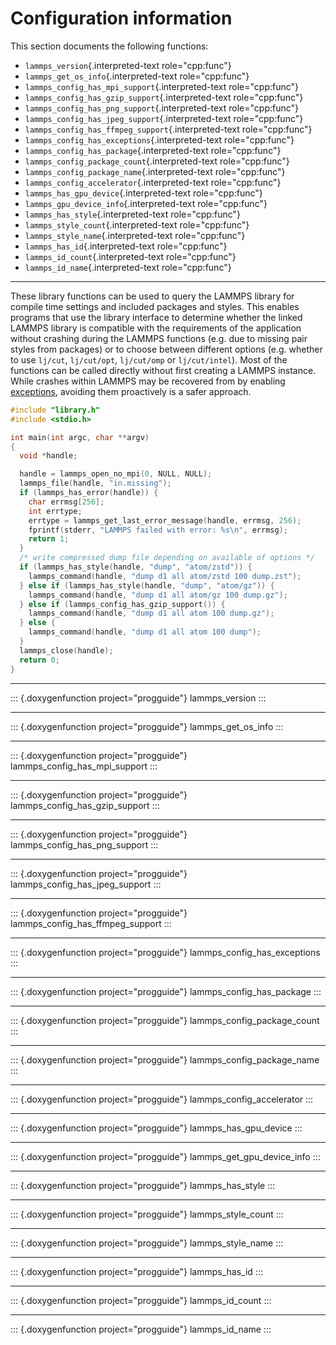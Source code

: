 # Configuration information

This section documents the following functions:

-   `lammps_version`{.interpreted-text role="cpp:func"}
-   `lammps_get_os_info`{.interpreted-text role="cpp:func"}
-   `lammps_config_has_mpi_support`{.interpreted-text role="cpp:func"}
-   `lammps_config_has_gzip_support`{.interpreted-text role="cpp:func"}
-   `lammps_config_has_png_support`{.interpreted-text role="cpp:func"}
-   `lammps_config_has_jpeg_support`{.interpreted-text role="cpp:func"}
-   `lammps_config_has_ffmpeg_support`{.interpreted-text
    role="cpp:func"}
-   `lammps_config_has_exceptions`{.interpreted-text role="cpp:func"}
-   `lammps_config_has_package`{.interpreted-text role="cpp:func"}
-   `lammps_config_package_count`{.interpreted-text role="cpp:func"}
-   `lammps_config_package_name`{.interpreted-text role="cpp:func"}
-   `lammps_config_accelerator`{.interpreted-text role="cpp:func"}
-   `lammps_has_gpu_device`{.interpreted-text role="cpp:func"}
-   `lammps_gpu_device_info`{.interpreted-text role="cpp:func"}
-   `lammps_has_style`{.interpreted-text role="cpp:func"}
-   `lammps_style_count`{.interpreted-text role="cpp:func"}
-   `lammps_style_name`{.interpreted-text role="cpp:func"}
-   `lammps_has_id`{.interpreted-text role="cpp:func"}
-   `lammps_id_count`{.interpreted-text role="cpp:func"}
-   `lammps_id_name`{.interpreted-text role="cpp:func"}

------------------------------------------------------------------------

These library functions can be used to query the LAMMPS library for
compile time settings and included packages and styles. This enables
programs that use the library interface to determine whether the linked
LAMMPS library is compatible with the requirements of the application
without crashing during the LAMMPS functions (e.g. due to missing pair
styles from packages) or to choose between different options (e.g.
whether to use `lj/cut`, `lj/cut/opt`, `lj/cut/omp` or `lj/cut/intel`).
Most of the functions can be called directly without first creating a
LAMMPS instance. While crashes within LAMMPS may be recovered from by
enabling [exceptions](exceptions), avoiding them proactively is a safer
approach.

``` {.c caption="Example for using configuration settings functions"}
#include "library.h"
#include <stdio.h>

int main(int argc, char **argv)
{
  void *handle;

  handle = lammps_open_no_mpi(0, NULL, NULL);
  lammps_file(handle, "in.missing");
  if (lammps_has_error(handle)) {
    char errmsg[256];
    int errtype;
    errtype = lammps_get_last_error_message(handle, errmsg, 256);
    fprintf(stderr, "LAMMPS failed with error: %s\n", errmsg);
    return 1;
  }
  /* write compressed dump file depending on available of options */
  if (lammps_has_style(handle, "dump", "atom/zstd")) {
    lammps_command(handle, "dump d1 all atom/zstd 100 dump.zst");
  } else if (lammps_has_style(handle, "dump", "atom/gz")) {
    lammps_command(handle, "dump d1 all atom/gz 100 dump.gz");
  } else if (lammps_config_has_gzip_support()) {
    lammps_command(handle, "dump d1 all atom 100 dump.gz");
  } else {
    lammps_command(handle, "dump d1 all atom 100 dump");
  }
  lammps_close(handle);
  return 0;
}
```

------------------------------------------------------------------------

::: {.doxygenfunction project="progguide"}
lammps_version
:::

------------------------------------------------------------------------

::: {.doxygenfunction project="progguide"}
lammps_get_os_info
:::

------------------------------------------------------------------------

::: {.doxygenfunction project="progguide"}
lammps_config_has_mpi_support
:::

------------------------------------------------------------------------

::: {.doxygenfunction project="progguide"}
lammps_config_has_gzip_support
:::

------------------------------------------------------------------------

::: {.doxygenfunction project="progguide"}
lammps_config_has_png_support
:::

------------------------------------------------------------------------

::: {.doxygenfunction project="progguide"}
lammps_config_has_jpeg_support
:::

------------------------------------------------------------------------

::: {.doxygenfunction project="progguide"}
lammps_config_has_ffmpeg_support
:::

------------------------------------------------------------------------

::: {.doxygenfunction project="progguide"}
lammps_config_has_exceptions
:::

------------------------------------------------------------------------

::: {.doxygenfunction project="progguide"}
lammps_config_has_package
:::

------------------------------------------------------------------------

::: {.doxygenfunction project="progguide"}
lammps_config_package_count
:::

------------------------------------------------------------------------

::: {.doxygenfunction project="progguide"}
lammps_config_package_name
:::

------------------------------------------------------------------------

::: {.doxygenfunction project="progguide"}
lammps_config_accelerator
:::

------------------------------------------------------------------------

::: {.doxygenfunction project="progguide"}
lammps_has_gpu_device
:::

------------------------------------------------------------------------

::: {.doxygenfunction project="progguide"}
lammps_get_gpu_device_info
:::

------------------------------------------------------------------------

::: {.doxygenfunction project="progguide"}
lammps_has_style
:::

------------------------------------------------------------------------

::: {.doxygenfunction project="progguide"}
lammps_style_count
:::

------------------------------------------------------------------------

::: {.doxygenfunction project="progguide"}
lammps_style_name
:::

------------------------------------------------------------------------

::: {.doxygenfunction project="progguide"}
lammps_has_id
:::

------------------------------------------------------------------------

::: {.doxygenfunction project="progguide"}
lammps_id_count
:::

------------------------------------------------------------------------

::: {.doxygenfunction project="progguide"}
lammps_id_name
:::
